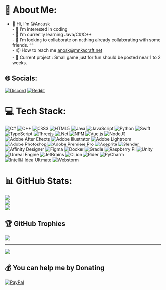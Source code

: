 # 💫 About Me:
- 👋 Hi, I’m @Anousk<br>- 👀 I’m interested in coding<br>- 🌱 I’m currently learning Java/C#/C++<br>- 💞️ I’m looking to collaborate on nothing already collaborating with some friends. ^^<br>- 📫 How to reach me anosk@mnkacraft.net<br>- 💼 Current project : Small game just for fun should be posted near 1 to 2 weeks.


## 🌐 Socials:
[![Discord](https://img.shields.io/badge/Discord-%237289DA.svg?logo=discord&logoColor=white)](htttps://discord.gg/hS7Jeb4) [![Reddit](https://img.shields.io/badge/Reddit-%23FF4500.svg?logo=Reddit&logoColor=white)](https://reddit.com/user/AnoskYT) 

# 💻 Tech Stack:
![C#](https://img.shields.io/badge/c%23-%23239120.svg?style=flat-square&logo=c-sharp&logoColor=white) ![C++](https://img.shields.io/badge/c++-%2300599C.svg?style=flat-square&logo=c%2B%2B&logoColor=white) ![CSS3](https://img.shields.io/badge/css3-%231572B6.svg?style=flat-square&logo=css3&logoColor=white) ![HTML5](https://img.shields.io/badge/html5-%23E34F26.svg?style=flat-square&logo=html5&logoColor=white) ![Java](https://img.shields.io/badge/java-%23ED8B00.svg?style=flat-square&logo=java&logoColor=white) ![JavaScript](https://img.shields.io/badge/javascript-%23323330.svg?style=flat-square&logo=javascript&logoColor=%23F7DF1E) ![Python](https://img.shields.io/badge/python-3670A0?style=flat-square&logo=python&logoColor=ffdd54) ![Swift](https://img.shields.io/badge/swift-F54A2A?style=flat-square&logo=swift&logoColor=white) ![TypeScript](https://img.shields.io/badge/typescript-%23007ACC.svg?style=flat-square&logo=typescript&logoColor=white) ![Threejs](https://img.shields.io/badge/threejs-black?style=flat-square&logo=three.js&logoColor=white) ![.Net](https://img.shields.io/badge/.NET-5C2D91?style=flat-square&logo=.net&logoColor=white) ![NPM](https://img.shields.io/badge/NPM-%23000000.svg?style=flat-square&logo=npm&logoColor=white) ![Vue.js](https://img.shields.io/badge/vuejs-%2335495e.svg?style=flat-square&logo=vuedotjs&logoColor=%234FC08D) ![NodeJS](https://img.shields.io/badge/node.js-6DA55F?style=flat-square&logo=node.js&logoColor=white) ![Adobe After Effects](https://img.shields.io/badge/Adobe%20After%20Effects-9999FF.svg?style=flat-square&logo=Adobe%20After%20Effects&logoColor=white) ![Adobe Illustrator](https://img.shields.io/badge/adobeillustrator-%23FF9A00.svg?style=flat-square&logo=adobeillustrator&logoColor=white) ![Adobe Lightroom](https://img.shields.io/badge/Adobe%20Lightroom-31A8FF.svg?style=flat-square&logo=Adobe%20Lightroom&logoColor=white) ![Adobe Photoshop](https://img.shields.io/badge/adobephotoshop-%2331A8FF.svg?style=flat-square&logo=adobephotoshop&logoColor=white) ![Adobe Premiere Pro](https://img.shields.io/badge/Adobe%20Premiere%20Pro-9999FF.svg?style=flat-square&logo=Adobe%20Premiere%20Pro&logoColor=white) ![Aseprite](https://img.shields.io/badge/Aseprite-FFFFFF?style=flat-square&logo=Aseprite&logoColor=#7D929E) ![Blender](https://img.shields.io/badge/blender-%23F5792A.svg?style=flat-square&logo=blender&logoColor=white) ![Affinity Designer](https://img.shields.io/badge/affinitydesginer-%231B72BE.svg?style=flat-square&logo=affinity-designer&logoColor=white) 	![Figma](https://img.shields.io/badge/figma-%23F24E1E.svg?style=flat-square&logo=figma&logoColor=white) ![Docker](https://img.shields.io/badge/docker-%230db7ed.svg?style=flat-square&logo=docker&logoColor=white) ![Gradle](https://img.shields.io/badge/Gradle-02303A.svg?style=flat-square&logo=Gradle&logoColor=white) ![Raspberry Pi](https://img.shields.io/badge/-RaspberryPi-C51A4A?style=flat-square&logo=Raspberry-Pi) ![Unity](https://img.shields.io/badge/-Unity-black?-C51A4A?style=flat-square&logo=Unity) ![Unreal Engine](https://img.shields.io/badge/-UnrealEngine-black?-C51A4A?style=flat-square&logo=Unreal-Engine) ![JetBrains](https://img.shields.io/badge/-JetBrains-yellow?-C51A4A?style=flat-square&logo=JetBrains) ![CLion](https://img.shields.io/badge/-CLion-turquoise?-C51A4A?style=flat-square&logo=CLion) ![Rider](https://img.shields.io/badge/-Rider-orange?-C51A4A?style=flat-square&logo=Rider) ![PyCharm](https://img.shields.io/badge/-PyCharm-green?-C51A4A?style=flat-square&logo=Pycharm) ![IntelliJ Idea Ultimate](https://img.shields.io/badge/-IntelliJIdea-purple?-C51A4A?style=flat-square&logo=IntelliJ-Idea) ![Webstorm](https://img.shields.io/badge/Webstorm-%2300599C.svg?style=flat-square&logo=Webstorm)
# 📊 GitHub Stats:
![](https://github-readme-stats.vercel.app/api?username=anousk&theme=dracula&hide_border=false&include_all_commits=true&count_private=false)<br/>
![](https://github-readme-streak-stats.herokuapp.com/?user=anousk&theme=dracula&hide_border=false)<br/>
![](https://github-readme-stats.vercel.app/api/top-langs/?username=anousk&theme=dracula&hide_border=false&include_all_commits=true&count_private=false&layout=compact)

## 🏆 GitHub Trophies
![](https://github-profile-trophy.vercel.app/?username=anousk&theme=onedark&no-frame=false&no-bg=false&margin-w=4)

---
[![](https://visitcount.itsvg.in/api?id=anousk&icon=0&color=0)](https://visitcount.itsvg.in)

  ## 💰 You can help me by Donating
  [![PayPal](https://img.shields.io/badge/PayPal-00457C?style=for-the-badge&logo=paypal&logoColor=white)](https://paypal.me/UlysseCoispellier) 

  <!-- Proudly created with GPRM ( https://gprm.itsvg.in ) -->
